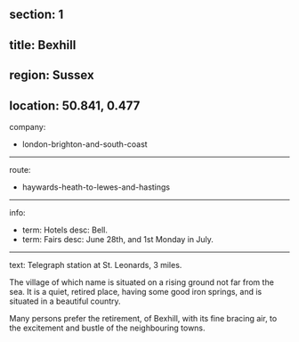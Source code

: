 section: 1
----
title: Bexhill
----
region: Sussex
----
location: 50.841, 0.477
----
company:
- london-brighton-and-south-coast
----
route:
- haywards-heath-to-lewes-and-hastings
----
info:
- term: Hotels
  desc: Bell.
- term: Fairs
  desc: June 28th, and 1st Monday in July.
----
text: Telegraph station at St. Leonards, 3 miles.

The village of which name is situated on a rising ground not far from the sea. It is a quiet, retired place, having some good iron springs, and is situated in a beautiful country.

Many persons prefer the retirement, of Bexhill, with its fine bracing air, to the excitement and bustle of the neighbouring towns.
